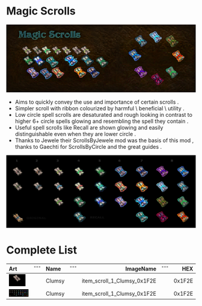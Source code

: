 
# Magic Scrolls
![Magic Scrolls Backpack](item_scroll_00_magic_compB.jpg?raw=true "Magic Scrolls Backpack")
- Aims to quickly convey the use and importance of certain scrolls .
- Simpler scroll with ribbon colourized by harmful \ beneficial \ utility . 
- Low circle spell scrolls are desaturated and rough looking in contrast to higher 6+ circle spells glowing and resembling the spell they contain .
- Useful spell scrolls like Recall are shown glowing and easily distinguishable even when they are lower circle .
- Thanks to Jewele their ScrollsByJewele mod was the basis of this mod , thanks to Gaechti for ScrollsByCircle and the great guides .

![Magic Scrolls](item_scroll_00_magic_comp.jpg?raw=true "Magic Scrolls")

# Complete List
| Art      | ¯¯¯  |  Name  | ¯¯¯ | ImageName | ¯¯¯ |  HEX     |    
| :---        |:---:| :----- |:---:|    ---:   |:---:| ---: |
| ![Magic Scrolls](item_scroll_1_Clumsy_0x1F2E.bmp?raw=true "Magic Scrolls")    |  | Clumsy     |    | item_scroll_1_Clumsy_0x1F2E     | |  0x1F2E |
| ![Magic Scrolls](/ART_MagicScrolls/item_scroll_00_magic_comp.jpg?raw=true "Magic Scrolls")     | | Clumsy     |    | item_scroll_1_Clumsy_0x1F2E     | |  0x1F2E |